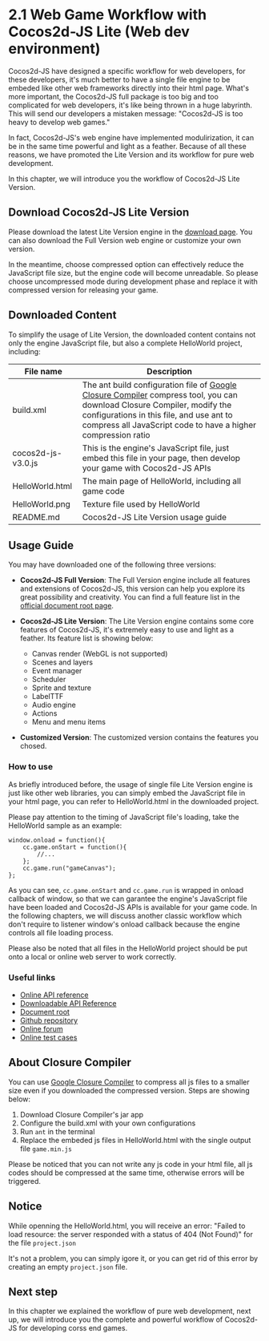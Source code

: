 # 2.1 Web Game Workflow with Cocos2d-JS Lite (Web dev environment)

Cocos2d-JS have designed a specific workflow for web developers, for these developers, it's much better to have a single file engine to be embeded like other web frameworks directly into their html page. What's more important, the Cocos2d-JS full package is too big and too complicated for web developers, it's like being thrown in a huge labyrinth. This will send our developers a mistaken message: "Cocos2d-JS is too heavy to develop web games."

In fact, Cocos2d-JS's web engine have implemented modulirization, it can be in the same time powerful and light as a feather. Because of all these reasons, we have promoted the Lite Version and its workflow for pure web development.

In this chapter, we will introduce you the workflow of Cocos2d-JS Lite Version.

## Download Cocos2d-JS Lite Version

Please download the latest Lite Version engine in the [download page](http://cocos2d-x.org/filecenter/jsbuilder/). You can also download the Full Version web engine or customize your own version.

In the meantime, choose compressed option can effectively reduce the JavaScript file size, but the engine code will become unreadable. So please choose uncompressed mode during development phase and replace it with compressed version for releasing your game.

## Downloaded Content

To simplify the usage of Lite Version, the downloaded content contains not only the engine JavaScript file, but also a complete HelloWorld project, including:

|File name|Description|
|---------|-----------|
|build.xml|The ant build configuration file of [Google Closure Compiler](https://developers.google.com/closure/compiler/) compress tool, you can download Closure Compiler, modify the configurations in this file, and use ant to compress all JavaScript code to have a higher compression ratio|
|cocos2d-js-v3.0.js|This is the engine's JavaScript file, just embed this file in your page, then develop your game with Cocos2d-JS APIs|
|HelloWorld.html|The main page of HelloWorld, including all game code|
|HelloWorld.png|Texture file used by HelloWorld|
|README.md|Cocos2d-JS Lite Version usage guide|

## Usage Guide

You may have downloaded one of the following three versions:

- **Cocos2d-JS Full Version**: The Full Version engine include all features and extensions of Cocos2d-JS, this version can help you explore its great possibility and creativity. You can find a full feature list in the [official document root page](http://www.cocos2d-x.org/docs/manual/framework/html5/en).

- **Cocos2d-JS Lite Version**: The Lite Version engine contains some core features of Cocos2d-JS, it's extremely easy to use and light as a feather. Its feature list is showing below:
    + Canvas render (WebGL is not supported)
    + Scenes and layers
    + Event manager
    + Scheduler
    + Sprite and texture
    + LabelTTF
    + Audio engine
    + Actions
    + Menu and menu items

- **Customized Version**: The customized version contains the features you chosed.

### How to use

As briefly introduced before, the usage of single file Lite Version engine is just like other web libraries, you can simply embed the JavaScript file in your html page, you can refer to HelloWorld.html in the downloaded project.

Please pay attention to the timing of JavaScript file's loading, take the  HelloWorld sample as an example:

```
window.onload = function(){
    cc.game.onStart = function(){
        //...
    };
    cc.game.run("gameCanvas");
};
```

As you can see, `cc.game.onStart` and `cc.game.run` is wrapped in onload callback of window, so that we can garantee the engine's JavaScript file have been loaded and Cocos2d-JS APIs is available for your game code. In the following chapters, we will discuss another classic workflow which don't require to listener window's onload callback because the engine controls all file loading process.

Please also be noted that all files in the HelloWorld project should be put onto a local or online web server to work correctly.

### Useful links

- [Online API reference](http://www.cocos2d-x.org/reference/html5-js/V3.0/index.html)
- [Downloadable API Reference](http://www.cocos2d-x.org/filedown/Cocos2d-JS-v3.0-API.zip)
- [Document root](http://cocos2d-x.org/docs/manual/framework/html5/en)
- [Github repository](https://github.com/cocos2d/cocos2d-js)
- [Online forum](http://discuss.cocos2d-x.org/category/cocos2d-x/javascript)
- [Online test cases](http://cocos2d-x.org/js-tests/)

## About Closure Compiler

You can use [Google Closure Compiler](https://developers.google.com/closure/compiler/) to compress all js files to a smaller size even if you downloaded the compressed version. Steps are showing below:

1. Download Closure Compiler's jar app
2. Configure the build.xml with your own configurations
3. Run `ant` in the terminal
4. Replace the embeded js files in HelloWorld.html with the single output file `game.min.js`

Please be noticed that you can not write any js code in your html file, all js codes should be compressed at the same time, otherwise errors will be triggered.

## Notice

While openning the HelloWorld.html, you will receive an error:
"Failed to load resource: the server responded with a status of 404 (Not Found)" for the file `project.json`

It's not a problem, you can simply igore it, or you can get rid of this error by creating an empty `project.json` file.

## Next step

In this chapter we explained the workflow of pure web development, next up, we will introduce you the complete and powerful workflow of Cocos2d-JS for developing corss end games.